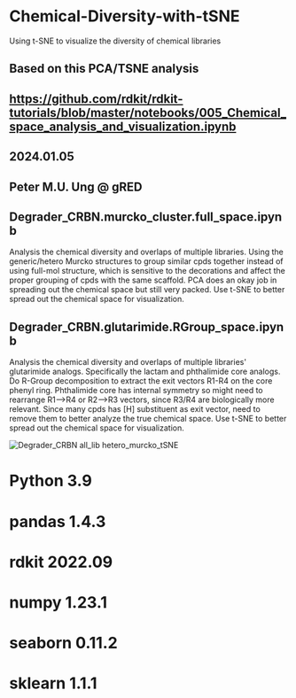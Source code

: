 # Chemical-Diversity-with-tSNE
Using t-SNE to visualize the diversity of chemical libraries

## Based on this PCA/TSNE analysis
## https://github.com/rdkit/rdkit-tutorials/blob/master/notebooks/005_Chemical_space_analysis_and_visualization.ipynb

## 2024.01.05

## Peter M.U. Ung @ gRED

## Degrader_CRBN.murcko_cluster.full_space.ipynb
Analysis the chemical diversity and overlaps of multiple libraries. Using the generic/hetero Murcko structures
to group similar cpds together instead of using full-mol structure, which is sensitive to the decorations and
affect the proper grouping of cpds with the same scaffold. PCA does an okay job in spreading out the chemical 
space but still very packed. Use t-SNE to better spread out the chemical space for visualization.

## Degrader_CRBN.glutarimide.RGroup_space.ipynb
Analysis the chemical diversity and overlaps of multiple libraries' glutarimide analogs. Specifically the lactam
and phthalimide core analogs. Do R-Group decomposition to extract the exit vectors R1-R4 on the core phenyl ring.
Phthalimide core has internal symmetry so might need to rearrange R1-->R4 or R2-->R3 vectors, since R3/R4 are 
biologically more relevant. Since many cpds has [H] substituent as exit vector, need to remove them to better 
analyze the true chemical space. Use t-SNE to better spread out the chemical space for visualization. 

![Degrader_CRBN all_lib hetero_murcko_tSNE](https://github.com/mungpeter/Chemical-Diversity-with-tSNE/assets/52801335/a53c442f-f117-4a60-995a-945494c111b4)

# Python 3.9
#   pandas 1.4.3
#   rdkit 2022.09

#   numpy 1.23.1
#   seaborn 0.11.2
#   sklearn 1.1.1
